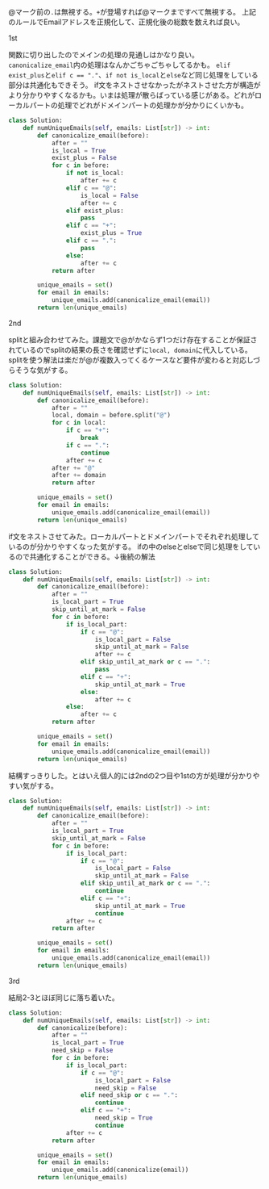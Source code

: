 @マーク前の`.`は無視する。`+`が登場すれば@マークまですべて無視する。
上記のルールでEmailアドレスを正規化して、正規化後の総数を数えれば良い。

1st

関数に切り出したのでメインの処理の見通しはかなり良い。`canonicalize_email`内の処理はなんかごちゃごちゃしてるかも。
`elif exist_plus`と`elif c == "."`、`if not is_local`と`else`など同じ処理をしている部分は共通化もできそう。
if文をネストさせなかったがネストさせた方が構造がより分かりやすくなるかも。いまは処理が散らばっている感じがある。どれがローカルパートの処理でどれがドメインパートの処理かが分かりにくいかも。

```python
class Solution:
    def numUniqueEmails(self, emails: List[str]) -> int:
        def canonicalize_email(before):
            after = ""
            is_local = True
            exist_plus = False
            for c in before:
                if not is_local:
                    after += c
                elif c == "@":
                    is_local = False
                    after += c
                elif exist_plus:
                    pass
                elif c == "+":
                    exist_plus = True
                elif c == ".":
                    pass
                else:
                    after += c
            return after

        unique_emails = set()
        for email in emails:
            unique_emails.add(canonicalize_email(email))
        return len(unique_emails)
```

2nd

splitと組み合わせてみた。課題文で@がかならず1つだけ存在することが保証されているのでsplitの結果の長さを確認せずに`local, domain`に代入している。
splitを使う解法は楽だが@が複数入ってくるケースなど要件が変わると対応しづらそうな気がする。

```python
class Solution:
    def numUniqueEmails(self, emails: List[str]) -> int:
        def canonicalize_email(before):
            after = ""
            local, domain = before.split("@")
            for c in local:
                if c == "+":
                    break
                if c == ".":
                    continue
                after += c
            after += "@"
            after += domain
            return after

        unique_emails = set()
        for email in emails:
            unique_emails.add(canonicalize_email(email))
        return len(unique_emails)
```

if文をネストさせてみた。ローカルパートとドメインパートでそれぞれ処理しているのが分かりやすくなった気がする。
ifの中のelseとelseで同じ処理をしているので共通化することができる。↓後続の解法
```python
class Solution:
    def numUniqueEmails(self, emails: List[str]) -> int:
        def canonicalize_email(before):
            after = ""
            is_local_part = True
            skip_until_at_mark = False
            for c in before:
                if is_local_part:
                    if c == "@":
                        is_local_part = False
                        skip_until_at_mark = False
                        after += c
                    elif skip_until_at_mark or c == ".":
                        pass
                    elif c == "+":
                        skip_until_at_mark = True
                    else:
                        after += c
                else:
                    after += c
            return after

        unique_emails = set()
        for email in emails:
            unique_emails.add(canonicalize_email(email))
        return len(unique_emails)
```

結構すっきりした。とはいえ個人的には2ndの2つ目や1stの方が処理が分かりやすい気がする。
```python
class Solution:
    def numUniqueEmails(self, emails: List[str]) -> int:
        def canonicalize_email(before):
            after = ""
            is_local_part = True
            skip_until_at_mark = False
            for c in before:
                if is_local_part:
                    if c == "@":
                        is_local_part = False
                        skip_until_at_mark = False
                    elif skip_until_at_mark or c == ".":
                        continue
                    elif c == "+":
                        skip_until_at_mark = True
                        continue
                after += c
            return after

        unique_emails = set()
        for email in emails:
            unique_emails.add(canonicalize_email(email))
        return len(unique_emails)
```

3rd

結局2-3とほぼ同じに落ち着いた。

```python
class Solution:
    def numUniqueEmails(self, emails: List[str]) -> int:
        def canonicalize(before):
            after = ""
            is_local_part = True
            need_skip = False
            for c in before:
                if is_local_part:
                    if c == "@":
                        is_local_part = False
                        need_skip = False
                    elif need_skip or c == ".":
                        continue
                    elif c == "+":
                        need_skip = True
                        continue
                after += c
            return after

        unique_emails = set()
        for email in emails:
            unique_emails.add(canonicalize(email))
        return len(unique_emails)
```
